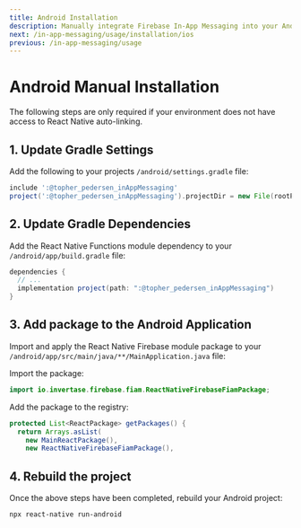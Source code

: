 ```yaml
---
title: Android Installation
description: Manually integrate Firebase In-App Messaging into your Android application.
next: /in-app-messaging/usage/installation/ios
previous: /in-app-messaging/usage
---
```


# Android Manual Installation

The following steps are only required if your environment does not have access to React Native
auto-linking.

## 1. Update Gradle Settings

Add the following to your projects `/android/settings.gradle` file:

```groovy
include ':@topher_pedersen_inAppMessaging'
project(':@topher_pedersen_inAppMessaging').projectDir = new File(rootProject.projectDir, './../node_modules/@topher_pedersen/in-app-messaging/android')
```

## 2. Update Gradle Dependencies

Add the React Native Functions module dependency to your `/android/app/build.gradle` file:

```groovy
dependencies {
  // ...
  implementation project(path: ":@topher_pedersen_inAppMessaging")
}
```

## 3. Add package to the Android Application

Import and apply the React Native Firebase module package to your `/android/app/src/main/java/**/MainApplication.java` file:

Import the package:

```java
import io.invertase.firebase.fiam.ReactNativeFirebaseFiamPackage;
```

Add the package to the registry:

```java
protected List<ReactPackage> getPackages() {
  return Arrays.asList(
    new MainReactPackage(),
    new ReactNativeFirebaseFiamPackage(),
```

## 4. Rebuild the project

Once the above steps have been completed, rebuild your Android project:

```bash
npx react-native run-android
```
